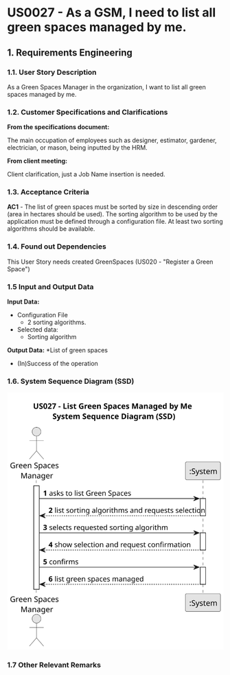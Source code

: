 # US0027 - As a GSM, I need to list all green spaces managed by me.




## 1. Requirements Engineering



### 1.1. User Story Description

As a Green Spaces Manager in the organization, I want to list all green spaces managed by me.

### 1.2. Customer Specifications and Clarifications 

**From the specifications document:**

The main occupation of employees such as designer, estimator, gardener, electrician, or mason, being inputted by the HRM.

**From client meeting:**

Client clarification, just a Job Name insertion is needed.


### 1.3. Acceptance Criteria

**AC1** - The list of green spaces must be sorted by size in descending order (area in hectares should be used). The sorting algorithm to be used by the application must be defined through a configuration file. At least two sorting algorithms should be available.


### 1.4. Found out Dependencies

This User Story needs created GreenSpaces (US020 - "Register a Green Space")

### 1.5 Input and Output Data

**Input Data:** 
* Configuration File
  * 2 sorting algorithms. 
* Selected data: 
  * Sorting algorithm


**Output Data:**
  *List of green spaces

* (In)Success of the operation

### 1.6. System Sequence Diagram (SSD)


![US027-SSD](svg/us027-system-sequence-diagram.svg)

### 1.7 Other Relevant Remarks




  



